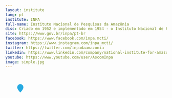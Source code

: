 ```yaml
---
layout: institute
lang: pt
institute: INPA
full-name: Instituto Nacional de Pesquisas da Amazônia
disc: Criado em 1952 e implementado em 1954 - o Instituto Nacional de Pesquisas da Amazônia (INPA) - ao longo dos anos, vem realizando estudos científicos do meio físico e das condições de vida da região amazônica para promover o bem-estar humano e o desenvolvimento sócio-econômico regional. Atualmente, o INPA é referência mundial em Biologia Tropical.
site: https://www.gov.br/inpa/pt-br
facebook: https://www.facebook.com/inpa.mcti/
instagram: https://www.instagram.com/inpa_mcti/
twitter: https://twitter.com/inpadaamazonia
linkedin: https://www.linkedin.com/company/national-institute-for-amazonia-research/?originalSubdomain=br
youtube: https://www.youtube.com/user/AscomInpa
image: simple.jpg
---
```


<g id='colabs-c9' transform="translate(265 160)">
    <a href="{{site.baseurl}}{{page.dir}}{{page.name | remove: '.md'}}.html" class="">
    <svg fill="#27aae1"  stroke="#fff" stroke-width='0.3' xmlns="http://www.w3.org/2000/svg" width="100" height="100" viewBox="-20 -20 60 60">
    <path  class='pin-map' d="M8 16s6-5.686 6-10A6 6 0 0 0 2 6c0 4.314 6 10 6 10m"/>
    </svg>
    </a>
</g>